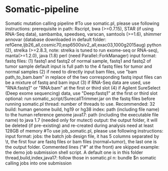 # Somatic-pipeline
Somatic mutation calling pipeline
#To use somatic.pl, please use following instructions:
prerequisite in path: 
Rscript, bwa (>=0.7.15), STAR (if using RNA-Seq data), sambamba, speedseq, varscan, samtools (>=1.6), shimmer
annovar (database downloaded in default folder: refGene,ljb26_all,cosmic70,esp6500siv2_all,exac03,1000g2015aug)
python (2), strelka (>=2.8.3, note: strelka is tuned to run exome-seq or RNA-seq), manta(>=1.2.0), java (1.8)
perl (need Parallel::ForkManager)
input format: 
fastq files: (1) fastq1 and fastq2 of normal sample, fastq1 and fastq2 of tumor sample
                  default input is full path to the 4 fastq files for tumor and normal samples 
              (2) if need to directly input bam files, use "bam path_to_bam.bam" in replace of the two corresponding fastq input files
                  can be a mixture of fastq and bam input
              (3) if RNA-Seq data are used, use "RNA:fastq1" or "RNA:bam" at the first or third slot
              (4) if Agilent SureSelect (Deep exome sequencing) data, use "Deep:fastq1" at the first or third slot
                  optional: run somatic_script/SurecallTrimmer.jar on the fastq files before running somatic.pl
 thread: number of threads to use. Recommended: 32
 build: human genome build, hg19 or hg38
 index: path (including file name) to the human reference genome
 java17: path (including the executable file name) to java 1.7 (needed only for mutect)
 output: the output folder, it will be deleted (if pre-existing) and re-created during analysis
 need at least 128GB of memory
#To use job_somatic.pl, please use following instructions:
input format:
jobs: the batch job design file, it has 5 columns separated by \t, the first four are fastq files or bam files (normal+tumor), 
      the last one is the output folder. Commented lines ("#" at the front) are skipped
 example: the demo job submission shell script. A default one is in this folder
thread,build,index,java17: follow those in somatic.pl
n: bundle $n somatic calling jobs into one submission

